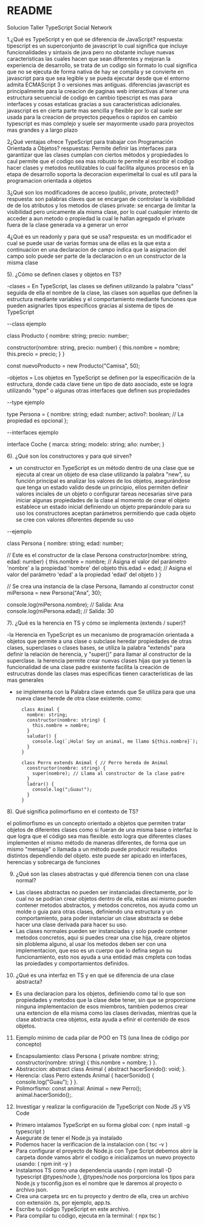# README
Solucion Taller TypeScript Social Network

1.¿Qué es TypeScript y en qué se diferencia de JavaScript?
respuesta: 
tipescript es un superconjunto de javascript lo cual significa que incluye funcionalidades y sintaxis de java pero no obstante incluye nuevas caracteristicas las cuales hacen que sean diferentes y mejoran la experiencia de desarrollo, se trata de un codigo sin formato lo cual significa que no se ejecuta de forma nativa de hay se compila y se convierte en javascript para que sea legible y se pueda ejecutar desde que el entorno admita ECMAScript 3 o versiones mas antiguas. diferencias javascript es principalmente para la creacion de paginas web interactivas al tener una estructura secuencial de codigo en cambio tipescript es mas para interfaces y cosas estaticas gracias a sus caracteristicas adicionales. javascript es en cierta parte mas sencilla y flexible por lo cal suele ser usada para la creacion de proyectos pequeños o rapidos en cambio typescript es mas complejo y suele ser mayormente usado para proyectos mas grandes y a largo plazo

2¿Qué ventajas ofrece TypeScript para trabajar con Programación Orientada a Objetos? 
respuestas: 
Permite definir las interfaces para garantizar que las clases cumplan con ciertos métodos y propiedades lo caul permite que el codigo sea mas robusto te permite al escribir el codigo hacer clases y metodos reutilizables lo cual facilita algunos procesos en la etapa de desarrollo soporta la decoracion experimeltal lo cual es util para la programacion orientada a objetos

3¿Qué son los modificadores de acceso (public, private, protected)? 
respuesta:
son palabras claves que se encargan de controlasr la visibilidad de de los atributos y los metodos de clases
private: se encarga de limitar la visibilidad pero unicamente ala misma clase, por lo cual cualquier intento de acceder a aun metodo o propiedad la cual le hallan agregado el private fuera de la clase generada va a generar un error

4¿Qué es un readonly y para qué se usa?
respuesta:
es un modificador el cual se puede usar de varias formas una de ellas es la que esta a continuacion
en una declaracion de campo indica que la asignacion del campo solo puede ser parte de la declaracion o en un constructor de la misma clase

5). ¿Cómo se definen clases y objetos en TS?

-clases = En TypeScript, las clases se definen utilizando la palabra "class" seguida de ella el nombre de la clase, las clases son aquellas que definen la estructura mediante variables y el comportamiento mediante funciones que pueden asignarles tipos específicos gracias al sistema de tipos de TypeScript

--class ejemplo

class Producto {
  nombre: string;
  precio: number;

  constructor(nombre: string, precio: number) {
    this.nombre = nombre;
    this.precio = precio;
  }
}

const nuevoProducto = new Producto("Camisa", 50);

-objetos = Los objetos en TypeScript se definen por la especificación de la estructura, donde cada clave tiene un tipo de dato asociado, este se logra utilizando "type" o algunas otras interfaces que definen sus propiedades 

--type ejemplo

type Persona = {
  nombre: string;
  edad: number;
  activo?: boolean; // La propiedad es opcional
};

--interfaces ejemplo 

interface Coche {
  marca: string;
  modelo: string;
  año: number;
}

6). ¿Qué son los constructores y para qué sirven?

- un constructor en TypeScript es un método dentro de una clase que se ejecuta al crear un objeto de esa clase utilizando la palabra "new", su función principal es analizar los valores de los objetos, asegurándose que tenga un estado valido desde un principio, ellos permiten definir valores inciales de un objeto o configurar tareas necesarias 
  sirve para iniciar algunas propiedades de la clase al momento de crear el objeto
  establece un estado inicial definiendo un objeto preparándolo para su uso
  los constructores aceptan parámetros permitiendo que cada objeto se cree con valores diferentes depende su uso 

--ejemplo 

class Persona {
  nombre: string;
  edad: number;

  // Este es el constructor de la clase Persona
  constructor(nombre: string, edad: number) {
    this.nombre = nombre; // Asigna el valor del parámetro 'nombre' a la propiedad 'nombre' del objeto
    this.edad = edad;     // Asigna el valor del parámetro 'edad' a la propiedad 'edad' del objeto
  }
}

// Se crea una instancia de la clase Persona, llamando al constructor
const miPersona = new Persona("Ana", 30);

console.log(miPersona.nombre); // Salida: Ana
console.log(miPersona.edad);   // Salida: 30
  



7). ¿Qué es la herencia en TS y cómo se implementa (extends / super)?

-la Herencia en TypeScript es un mecanismo de programación orientada a objetos que permite a una clase o subclase heredar propiedades de otras clases, superclases o clases bases, se utiliza la palabra "extends" para definir la relación de herencia, y "super()" para llamar al constructor de la superclase.
la herencia permite crear nuevas clases hijas que ya tienen la funcionalidad de una clase padre existente 
facilita la creación de estrucutras donde las clases mas especificas tienen características de las mas generales
- se implementa con la Palabra clave extends que Se utiliza para que una nueva clase herede de otra clase existente. como: 

        class Animal {
          nombre: string;
          constructor(nombre: string) {
            this.nombre = nombre;
          }
          saludar() {
            console.log(`¡Hola! Soy un animal, me llamo ${this.nombre}`);
          }
        }

        class Perro extends Animal { // Perro hereda de Animal
          constructor(nombre: string) {
            super(nombre); // Llama al constructor de la clase padre
          }
          ladrar() {
            console.log("¡Guau!");
          }
        }


8). Qué significa polimorfismo en el contexto de TS?

el polimorfismo es un concepto orientado a objetos que permiten tratar objetos de diferentes clases como si fueran de una misma base o interfaz lo que logra que el código sea mas flexible. esto logra que diferentes clases implementen el mismo método de maneras diferentes, de forma que un mismo "mensaje" o llamada a un método puede producir resultados distintos dependiendo del objeto. este puede ser apicado en interfaces, herencias y sobrecarga de funciones 






9. ¿Qué son las clases abstractas y qué diferencia tienen con una clase normal?
- Las clases abstractas no pueden ser instanciadas directamente, por lo cual no se podrian crear objetos dentro de ella, estas asi mismo pueden contener metodos abstractos, y metodos concretos, nos ayuda como un molde o guia para otras clases, definiendo una estructura y un comportamiento, para poder instanciar un clase abstracta se debe hacer una clase derivada para hacer su uso.
- Las clases normales pueden ser instanciadas y solo puede contener metodos concretos, aqui si puedes crear una clse hija, creare objetos sin ploblema alguno, al usar los metodos deben ser con una implementacion, que eso es un cuerpo que lo defina segun su funcionamiento, esto nos ayuda a una entidad mas cmpleta con todas las proiedades y comportamientos definidos.


10. ¿Qué es una interfaz en TS y en qué se diferencia de una clase abstracta?
  - Es una declaracion para los objetos, definiendo como tal lo que son propiedades y metodos que la clase debe tener, sin que se proporcione ninguna implementacion de esos miembros, tambien podemos crear una extencion de ella misma como las clases derivadas, mientras que la clase abstracta crea objetos, esta ayuda a efinir el contenido de esos objetos.


11. Ejemplo mínimo de cada pilar de POO en TS (una línea de código por concepto)
  - Encapsulamiento: class Persona { private nombre: string; constructor(nombre: string) { this.nombre = nombre; } }.
  - Abstraccion: abstract class Animal { abstract hacerSonido(): void; }.
  - Herencia: class Perro extends Animal { hacerSonido() { console.log("Guau"); } }.
  - Polimorfismo: const animal: Animal = new Perro(); animal.hacerSonido();.

12. Investigar y realizar la configuración de TypeScript con Node JS y VS Code
  - Primero intalamos TypeScript en su forma global con: ( npm install -g typescript )
  - Asegurate de tener el Node.js ya instalado
  - Podemos hacer la verificacion de la instalacion con ( tsc -v )
  - Para configurar el proyecto de Node.js con Type Script debemos abrir la carpeta donde vamos abrir el codigo e inicializamos un nuevo proyecto usando: ( npm init -y )
  - Instalamos TS como una dependencia usando ( npm install -D typescript @types/node ), @types/node nos porporciona los tipos para Node.js y tsconfig.json es el nombre que le daremos al proyecto o archivo json.
  - Crea una carpeta src en tu proyecto y dentro de ella, crea un archivo con extensión .ts, por ejemplo, app.ts.
  - Escribe tu código TypeScript en este archivo.
  - Para compilar tu código, ejecuta en la terminal: ( npx tsc )
